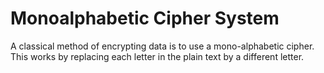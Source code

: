 # Monoalphabetic Cipher System
A classical method of encrypting data is to use a mono-alphabetic cipher. This works by replacing each letter in the plain text by a different letter.
